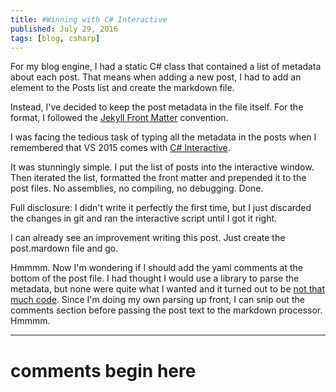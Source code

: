 ```yaml
---
title: #Winning with C# Interactive
published: July 29, 2016
tags: [blog, csharp]
---
```


For my blog engine, I had a static C# class that contained a list of metadata about each post. That means when adding a new post, I had to add an element to the Posts list and create the markdown file.

Instead, I've decided to keep the post metadata in the file itself. For the format, I followed the [Jekyll Front Matter] convention.

I was facing the tedious task of typing all the metadata in the posts when I remembered that VS 2015 comes with [C# Interactive]. 

It was stunningly simple. I put the list of posts into the interactive window. Then iterated the list, formatted the front matter and prepended it to the post files. No assemblies, no compiling, no debugging. Done.

Full disclosure: I didn't write it perfectly the first time, but I just discarded the changes in git and ran the interactive script until I got it right.

I can already see an improvement writing this post. Just create the post.mardown file and go.

Hmmmm. Now I'm wondering if I should add the yaml comments at the bottom of the post file. I had thought I would use a library to parse the metadata, but none were quite what I wanted and it turned out to be [not that much code]. Since I'm doing my own parsing up front, I can snip out the comments section before passing the post text to the markdown processor. Hmmmm.

[Jekyll Front Matter]: https://jekyllrb.com/docs/frontmatter/
[C# Interactive]: https://www.hanselman.com/blog/InteractiveCodingWithCAndFREPLsScriptCSOrTheVisualStudioInteractiveWindow.aspx
[not that much code]: https://github.com/kijanawoodard/Blog/blob/7315ca32cfe0334c7c75f0913e88bba9a6cfdeed/src/Blog.Web/Infrastructure/MarkdownSharpContentStorage.cs#L63

---
# comments begin here

